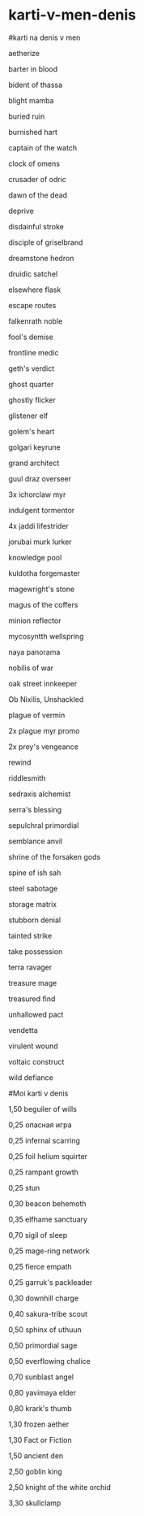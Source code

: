 # karti-v-men-denis
#karti na denis v men

  aetherize
  
  barter in blood
  
  bident of thassa
  
  blight mamba
  
  buried ruin

  burnished hart

  captain of the watch

  clock of omens

  crusader of odric

  dawn of the dead

  deprive

  disdainful stroke

  disciple of griselbrand

  dreamstone hedron

  druidic satchel

  elsewhere flask

  escape routes

  falkenrath noble

  fool's demise

  frontline medic

  geth's verdict

  ghost quarter

  ghostly flicker

  glistener elf

  golem's heart

  golgari keyrune

  grand architect

  guul draz overseer

  3x ichorclaw myr

  indulgent tormentor

  4x jaddi lifestrider

  jorubai murk lurker

  knowledge pool

  kuldotha forgemaster

  magewright's stone

  magus of the coffers

  minion reflector

  mycosyntth wellspring

  naya panorama

  nobilis of war

  oak street innkeeper

  Ob Nixilis, Unshackled

  plague of vermin

  2x plague myr promo

  2x prey's vengeance

  rewind

  riddlesmith

  sedraxis alchemist

  serra's blessing

  sepulchral primordial

  semblance anvil

  shrine of the forsaken gods

  spine of ish sah

  steel sabotage

  storage matrix

  stubborn denial

  tainted strike

  take possession

  terra ravager

  treasure mage

  treasured find

  unhallowed pact

  vendetta

  virulent wound

  voltaic construct

  wild defiance


#Moi karti v denis


  1,50 beguiler of wills

  0,25 опасная игра

  0,25 infernal scarring

  0,25 foil helium squirter

  0,25 rampant growth

  0,25 stun

  0,30 beacon behemoth

  0,35 elfhame sanctuary

  0,70 sigil of sleep 

  0,25 mage-ring network

  0,25 fierce empath

  0,25 garruk's packleader

  0,30 downhill charge

  0,40 sakura-tribe scout

  0,50 sphinx of uthuun

  0,50 primordial sage

  0,50 everflowing chalice

  0,70 sunblast angel

  0,80 yavimaya elder

  0,80 krark's thumb

  1,30 frozen aether

  1,30 Fact or Fiction

  1,50 ancient den

  2,50 goblin king

  2,50 knight of the white orchid

  3,30 skullclamp
